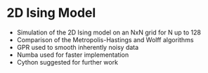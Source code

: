 # 2D Ising Model
* Simulation of the 2D Ising model on an NxN grid for N up to 128
* Comparison of the Metropolis-Hastings and Wolff algorithms
* GPR used to smooth inherently noisy data
* Numba used for faster implementation
* Cython suggested for further work
